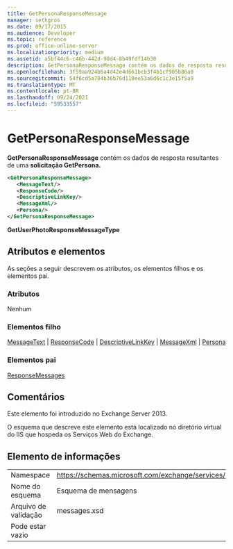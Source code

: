 ```yaml
---
title: GetPersonaResponseMessage
manager: sethgros
ms.date: 09/17/2015
ms.audience: Developer
ms.topic: reference
ms.prod: office-online-server
ms.localizationpriority: medium
ms.assetid: a5bf44c6-c46b-442d-98d4-8b49fdf14b30
description: GetPersonaResponseMessage contém os dados de resposta resultantes de uma solicitação GetPersona.
ms.openlocfilehash: 3f59aa924b6a4d42e4d661bcb3f4b1cf905b86a0
ms.sourcegitcommit: 54f6cd5a704b36b76d110ee53a6d6c1c3e15f5a9
ms.translationtype: MT
ms.contentlocale: pt-BR
ms.lasthandoff: 09/24/2021
ms.locfileid: "59533557"
---
```

# <a name="getpersonaresponsemessage"></a>GetPersonaResponseMessage

**GetPersonaResponseMessage** contém os dados de resposta resultantes de uma **solicitação GetPersona.** 
  
```XML
<GetPersonaResponseMessage>
   <MessageText/>
   <ResponseCode/>
   <DescriptiveLinkKey/>
   <MessageXml/>
   <Persona/>
</GetPersonaResponseMessage>
```

 **GetUserPhotoResponseMessageType**
## <a name="attributes-and-elements"></a>Atributos e elementos

As seções a seguir descrevem os atributos, os elementos filhos e os elementos pai.
  
### <a name="attributes"></a>Atributos

Nenhum
  
### <a name="child-elements"></a>Elementos filho

[MessageText](messagetext.md)  |  [ResponseCode](responsecode.md)  |  [DescriptiveLinkKey](descriptivelinkkey.md)  |  [MessageXml](messagexml.md)  |  [Persona](persona.md)
  
### <a name="parent-elements"></a>Elementos pai

[ResponseMessages](responsemessages.md)
  
## <a name="remarks"></a>Comentários

Este elemento foi introduzido no Exchange Server 2013.
  
O esquema que descreve este elemento está localizado no diretório virtual do IIS que hospeda os Serviços Web do Exchange.
  
## <a name="element-information"></a>Elemento de informações

|||
|:-----|:-----|
|Namespace  <br/> |https://schemas.microsoft.com/exchange/services/2006/messages  <br/> |
|Nome do esquema  <br/> |Esquema de mensagens  <br/> |
|Arquivo de validação  <br/> |messages.xsd  <br/> |
|Pode estar vazio  <br/> ||
   

